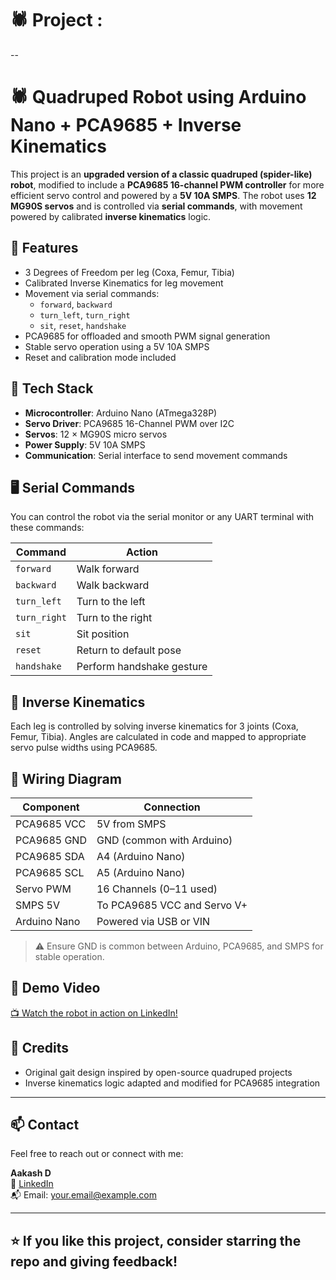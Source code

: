 # 🕷 Project :

--

# 🕷️ Quadruped Robot using Arduino Nano + PCA9685 + Inverse Kinematics

This project is an **upgraded version of a classic quadruped (spider-like) robot**, modified to include a **PCA9685 16-channel PWM controller** for more efficient servo control and powered by a **5V 10A SMPS**. The robot uses **12 MG90S servos** and is controlled via **serial commands**, with movement powered by calibrated **inverse kinematics** logic.

## 🔧 Features

- 3 Degrees of Freedom per leg (Coxa, Femur, Tibia)
- Calibrated Inverse Kinematics for leg movement
- Movement via serial commands:
  - `forward`, `backward`
  - `turn_left`, `turn_right`
  - `sit`, `reset`, `handshake`
- PCA9685 for offloaded and smooth PWM signal generation
- Stable servo operation using a 5V 10A SMPS
- Reset and calibration mode included

## 🧠 Tech Stack

- **Microcontroller**: Arduino Nano (ATmega328P)
- **Servo Driver**: PCA9685 16-Channel PWM over I2C
- **Servos**: 12 × MG90S micro servos
- **Power Supply**: 5V 10A SMPS
- **Communication**: Serial interface to send movement commands

## 🖥️ Serial Commands

You can control the robot via the serial monitor or any UART terminal with these commands:

| Command      | Action               |
|--------------|----------------------|
| `forward`    | Walk forward         |
| `backward`   | Walk backward        |
| `turn_left`  | Turn to the left     |
| `turn_right` | Turn to the right    |
| `sit`        | Sit position         |
| `reset`      | Return to default pose |
| `handshake`  | Perform handshake gesture |

## 📐 Inverse Kinematics

Each leg is controlled by solving inverse kinematics for 3 joints (Coxa, Femur, Tibia). Angles are calculated in code and mapped to appropriate servo pulse widths using PCA9685.


## 🔌 Wiring Diagram

| Component     | Connection           |
|---------------|----------------------|
| PCA9685 VCC   | 5V from SMPS         |
| PCA9685 GND   | GND (common with Arduino) |
| PCA9685 SDA   | A4 (Arduino Nano)    |
| PCA9685 SCL   | A5 (Arduino Nano)    |
| Servo PWM     | 16 Channels (0–11 used) |
| SMPS 5V       | To PCA9685 VCC and Servo V+ |
| Arduino Nano  | Powered via USB or VIN |

> ⚠️ Ensure GND is common between Arduino, PCA9685, and SMPS for stable operation.

## 🎥 Demo Video

[📺 Watch the robot in action on LinkedIn!](#) <!-- Replace with your actual LinkedIn post or YouTube video link -->


## 📜 Credits

- Original gait design inspired by open-source quadruped projects
- Inverse kinematics logic adapted and modified for PCA9685 integration

---

## 📫 Contact

Feel free to reach out or connect with me:

**Aakash D**  
🔗 [LinkedIn](https://www.linkedin.com/in/your-profile)  
📬 Email: your.email@example.com  

---

## ⭐ If you like this project, consider starring the repo and giving feedback!



